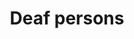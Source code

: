 ---
title: Deaf persons
longTitle: 'Deaf persons'
tags:
- gccommon
usedFor:
- "[[Persons with disabilities]]"
---